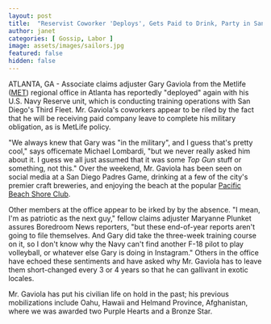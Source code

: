 ```yaml
---
layout: post
title:  "Reservist Coworker 'Deploys', Gets Paid to Drink, Party in San Diego"
author: janet
categories: [ Gossip, Labor ]
image: assets/images/sailors.jpg
featured: false
hidden: false
---
```


ATLANTA, GA - Associate claims adjuster Gary Gaviola from the Metlife ([MET](https://finance.yahoo.com/quote/MET)) regional office in Atlanta has reportedly "deployed" again with his U.S. Navy Reserve unit, which is conducting training operations with San Diego's Third Fleet. Mr. Gaviola's coworkers appear to be riled by the fact that he will be receiving paid company leave to complete his military obligation, as is MetLife policy.

"We always knew that Gary was "in the military", and I guess that's pretty cool," says officemate Michael Lombardi, "but we never really asked him about it. I guess we all just assumed that it was some _Top Gun_ stuff or something, not this." Over the weekend, Mr. Gaviola has been seen on social media at a San Diego Padres Game, drinking at a few of the city's premier craft breweries, and enjoying the beach at the popular [Pacific Beach Shore Club](http://pbshoreclub.com). 

Other members at the office appear to be irked by by the absence. "I mean, I'm as patriotic as the next guy," fellow claims adjuster Maryanne Plunket assures Boredroom News reporters, "but these end-of-year reports aren't going to file themselves. And Gary did take the three-week training course on it, so I don't know why the Navy can't find another F-18 pilot to play volleyball, or whatever else Gary is doing in Instagram." Others in the office have echoed these sentiments and have asked why Mr. Gaviola has to leave them short-changed every 3 or 4 years so that he can gallivant in exotic locales.

Mr. Gaviola has put his civilian life on hold in the past; his previous mobilizations include Oahu, Hawaii and Helmand Province, Afghanistan, where we was awarded two Purple Hearts and a Bronze Star.